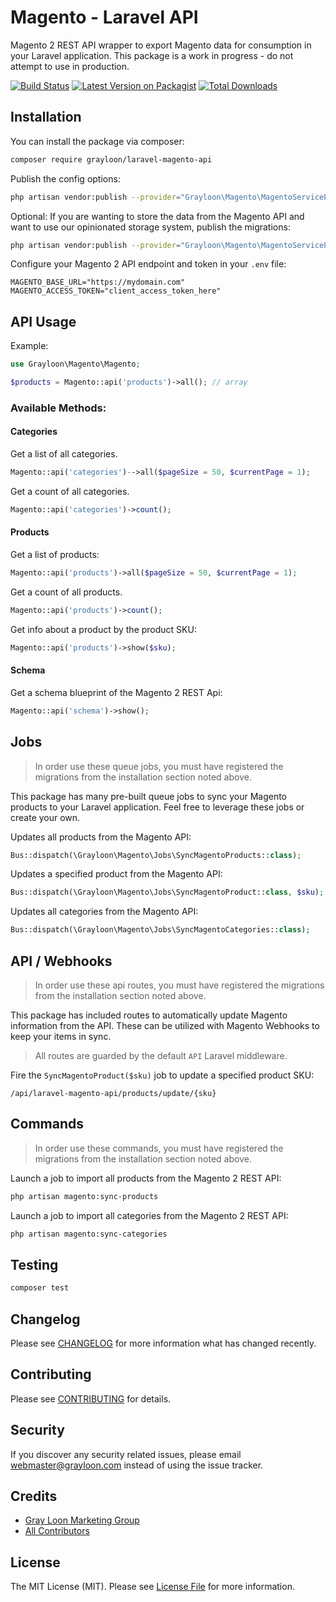 # Magento - Laravel API

Magento 2 REST API wrapper to export Magento data for consumption in your Laravel application. This package is a work in progress - do not attempt to use in production.

[![Build Status](https://github.com/grayloon/magento-laravel-api/workflows/tests/badge.svg)](https://github.com/grayloon/magento-laravel-api/actions)
[![Latest Version on Packagist](https://img.shields.io/packagist/v/grayloon/magento-laravel-api.svg?style=flat-square)](https://packagist.org/packages/grayloon/magento-laravel-api)
[![Total Downloads](https://img.shields.io/packagist/dt/grayloon/magento-laravel-api.svg?style=flat-square)](https://packagist.org/packages/grayloon/magento-laravel-api)

## Installation

You can install the package via composer:

```bash
composer require grayloon/laravel-magento-api
```

Publish the config options:
```bash
php artisan vendor:publish --provider="Grayloon\Magento\MagentoServiceProvider" --tag="config"
```

Optional:
If you are wanting to store the data from the Magento API and want to use our opinionated storage system, publish the migrations:
```bash
php artisan vendor:publish --provider="Grayloon\Magento\MagentoServiceProvider" --tag="migrations"
```

Configure your Magento 2 API endpoint and token in your `.env` file:
```
MAGENTO_BASE_URL="https://mydomain.com"
MAGENTO_ACCESS_TOKEN="client_access_token_here"
```

## API Usage

Example:
```php
use Grayloon\Magento\Magento;

$products = Magento::api('products')->all(); // array
```

### Available Methods:

#### Categories

Get a list of all categories.
```php
Magento::api('categories')-->all($pageSize = 50, $currentPage = 1);
```

Get a count of all categories.
```php
Magento::api('categories')->count(); 
```

#### Products
Get a list of products:
```php
Magento::api('products')->all($pageSize = 50, $currentPage = 1); 
```

Get a count of all products.
```php
Magento::api('products')->count(); 
```

Get info about a product by the product SKU:
```php
Magento::api('products')->show($sku);
```

#### Schema
Get a schema blueprint of the Magento 2 REST Api:
```php
Magento::api('schema')->show(); 
```

## Jobs

> In order use these queue jobs, you must have registered the migrations from the installation section noted above.

This package has many pre-built queue jobs to sync your Magento products to your Laravel application. Feel free to leverage these jobs or create your own.

Updates all products from the Magento API:
```php
Bus::dispatch(\Grayloon\Magento\Jobs\SyncMagentoProducts::class);
```

Updates a specified product from the Magento API:
```php
Bus::dispatch(\Grayloon\Magento\Jobs\SyncMagentoProduct::class, $sku);
```

Updates all categories from the Magento API:
```php
Bus::dispatch(\Grayloon\Magento\Jobs\SyncMagentoCategories::class);
```


## API / Webhooks

> In order use these api routes, you must have registered the migrations from the installation section noted above.

This package has included routes to automatically update Magento information from the API. These can be utilized with Magento Webhooks to keep your items in sync.

> All routes are guarded by the default `API` Laravel middleware.

Fire the `SyncMagentoProduct($sku)` job to update a specified product SKU:
```
/api/laravel-magento-api/products/update/{sku}
```


## Commands

> In order use these commands, you must have registered the migrations from the installation section noted above.

Launch a job to import all products from the Magento 2 REST API:
```bash
php artisan magento:sync-products
```

Launch a job to import all categories from the Magento 2 REST API:
```bash
php artisan magento:sync-categories
```

## Testing

``` bash
composer test
```

## Changelog

Please see [CHANGELOG](CHANGELOG.md) for more information what has changed recently.

## Contributing

Please see [CONTRIBUTING](CONTRIBUTING.md) for details.

## Security

If you discover any security related issues, please email webmaster@grayloon.com instead of using the issue tracker.

## Credits

- [Gray Loon Marketing Group](https://github.com/grayloon)
- [All Contributors](../../contributors)

## License

The MIT License (MIT). Please see [License File](LICENSE.md) for more information.